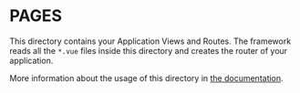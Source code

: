 # PAGES

This directory contains your Application Views and Routes. The framework reads all the `*.vue` files inside this directory and creates the router of your application.

More information about the usage of this directory in [the documentation](https://nuxtjs.org/guide/routing).
